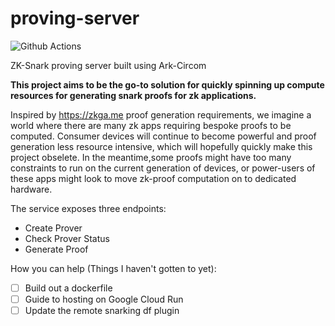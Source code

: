 # proving-server
![Github Actions](https://github.com/bind/proving-server/workflows/Tests/badge.svg)

ZK-Snark proving server built using Ark-Circom

**This project aims to be the go-to solution for quickly spinning up compute resources for generating snark proofs for zk applications.**

Inspired by https://zkga.me proof generation requirements, we imagine a world where there are many zk apps requiring bespoke proofs to be computed. 
Consumer devices will continue to become powerful and proof generation less resource intensive, which will hopefully quickly make this project obselete.
In the meantime,some proofs might have too many constraints to run on the current generation of devices, or power-users of these apps might look to move zk-proof computation on to dedicated hardware.


The service exposes three endpoints:

- Create Prover
- Check Prover Status
- Generate Proof



How you can help (Things I haven't gotten to yet):
- [ ] Build out a dockerfile
- [ ] Guide to hosting on Google Cloud Run
- [ ] Update the remote snarking df plugin

